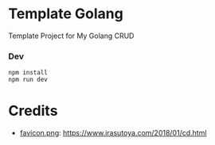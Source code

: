# Template Golang

Template Project for My Golang CRUD

### Dev

```shell
npm install
npm run dev
```

# Credits

- [favicon.png](asset/favicon.png): https://www.irasutoya.com/2018/01/cd.html
